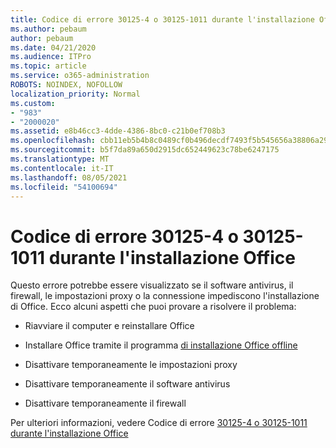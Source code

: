 ```yaml
---
title: Codice di errore 30125-4 o 30125-1011 durante l'installazione Office
ms.author: pebaum
author: pebaum
ms.date: 04/21/2020
ms.audience: ITPro
ms.topic: article
ms.service: o365-administration
ROBOTS: NOINDEX, NOFOLLOW
localization_priority: Normal
ms.custom:
- "983"
- "2000020"
ms.assetid: e8b46cc3-4dde-4386-8bc0-c21b0ef708b3
ms.openlocfilehash: cbb11eb5b4b8c0489cf0b496decdf7493f5b545656a38806a29a0a252903e000
ms.sourcegitcommit: b5f7da89a650d2915dc652449623c78be6247175
ms.translationtype: MT
ms.contentlocale: it-IT
ms.lasthandoff: 08/05/2021
ms.locfileid: "54100694"
---
```

# <a name="error-code-30125-4-or-30125-1011-when-installing-office"></a>Codice di errore 30125-4 o 30125-1011 durante l'installazione Office

Questo errore potrebbe essere visualizzato se il software antivirus, il firewall, le impostazioni proxy o la connessione impediscono l'installazione di Office. Ecco alcuni aspetti che puoi provare a risolvere il problema:
  
- Riavviare il computer e reinstallare Office

- Installare Office tramite il programma [di installazione Office offline](https://support.office.com/article/f0a85fe7-118f-41cb-a791-d59cef96ad1c?wt.mc_id=Alchemy_ClientDIA)

- Disattivare temporaneamente le impostazioni proxy

- Disattivare temporaneamente il software antivirus

- Disattivare temporaneamente il firewall

Per ulteriori informazioni, vedere Codice di errore [30125-4 o 30125-1011 durante l'installazione Office](https://support.office.com/article/7bfabec6-76be-4cde-880e-819a9c569612?wt.mc_id=Alchemy_ClientDIA)
  